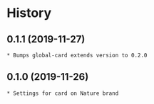 # History

## 0.1.1 (2019-11-27)
    * Bumps global-card extends version to 0.2.0
        
## 0.1.0 (2019-11-26)
    * Settings for card on Nature brand
